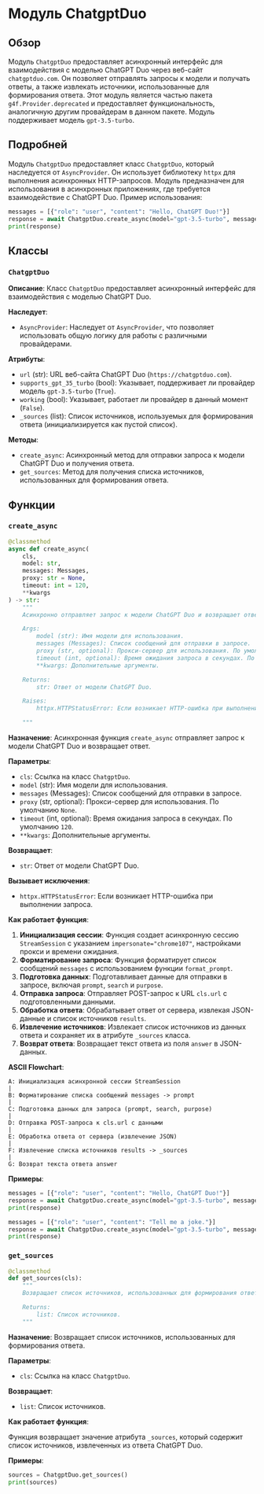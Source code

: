 # Модуль ChatgptDuo

## Обзор

Модуль `ChatgptDuo` предоставляет асинхронный интерфейс для взаимодействия с моделью ChatGPT Duo через веб-сайт `chatgptduo.com`. Он позволяет отправлять запросы к модели и получать ответы, а также извлекать источники, использованные для формирования ответа. Этот модуль является частью пакета `g4f.Provider.deprecated` и предоставляет функциональность, аналогичную другим провайдерам в данном пакете. Модуль поддерживает модель `gpt-3.5-turbo`.

## Подробней

Модуль `ChatgptDuo` предоставляет класс `ChatgptDuo`, который наследуется от `AsyncProvider`. Он использует библиотеку `httpx` для выполнения асинхронных HTTP-запросов. Модуль предназначен для использования в асинхронных приложениях, где требуется взаимодействие с ChatGPT Duo.
Пример использования:
```python
messages = [{"role": "user", "content": "Hello, ChatGPT Duo!"}]
response = await ChatgptDuo.create_async(model="gpt-3.5-turbo", messages=messages)
print(response)
```

## Классы

### `ChatgptDuo`

**Описание**: Класс `ChatgptDuo` предоставляет асинхронный интерфейс для взаимодействия с моделью ChatGPT Duo.

**Наследует**:
- `AsyncProvider`: Наследует от `AsyncProvider`, что позволяет использовать общую логику для работы с различными провайдерами.

**Атрибуты**:
- `url` (str): URL веб-сайта ChatGPT Duo (`https://chatgptduo.com`).
- `supports_gpt_35_turbo` (bool): Указывает, поддерживает ли провайдер модель `gpt-3.5-turbo` (`True`).
- `working` (bool): Указывает, работает ли провайдер в данный момент (`False`).
- `_sources` (list): Список источников, используемых для формирования ответа (инициализируется как пустой список).

**Методы**:
- `create_async`: Асинхронный метод для отправки запроса к модели ChatGPT Duo и получения ответа.
- `get_sources`: Метод для получения списка источников, использованных для формирования ответа.

## Функции

### `create_async`

```python
@classmethod
async def create_async(
    cls,
    model: str,
    messages: Messages,
    proxy: str = None,
    timeout: int = 120,
    **kwargs
) -> str:
    """
    Асинхронно отправляет запрос к модели ChatGPT Duo и возвращает ответ.

    Args:
        model (str): Имя модели для использования.
        messages (Messages): Список сообщений для отправки в запросе.
        proxy (str, optional): Прокси-сервер для использования. По умолчанию `None`.
        timeout (int, optional): Время ожидания запроса в секундах. По умолчанию `120`.
        **kwargs: Дополнительные аргументы.

    Returns:
        str: Ответ от модели ChatGPT Duo.

    Raises:
        httpx.HTTPStatusError: Если возникает HTTP-ошибка при выполнении запроса.

    """
```

**Назначение**: Асинхронная функция `create_async` отправляет запрос к модели ChatGPT Duo и возвращает ответ.

**Параметры**:
- `cls`: Ссылка на класс `ChatgptDuo`.
- `model` (str): Имя модели для использования.
- `messages` (Messages): Список сообщений для отправки в запросе.
- `proxy` (str, optional): Прокси-сервер для использования. По умолчанию `None`.
- `timeout` (int, optional): Время ожидания запроса в секундах. По умолчанию `120`.
- `**kwargs`: Дополнительные аргументы.

**Возвращает**:
- `str`: Ответ от модели ChatGPT Duo.

**Вызывает исключения**:
- `httpx.HTTPStatusError`: Если возникает HTTP-ошибка при выполнении запроса.

**Как работает функция**:

1. **Инициализация сессии**: Функция создает асинхронную сессию `StreamSession` с указанием `impersonate="chrome107"`, настройками прокси и времени ожидания.
2. **Форматирование запроса**: Функция форматирует список сообщений `messages` с использованием функции `format_prompt`.
3. **Подготовка данных**: Подготавливает данные для отправки в запросе, включая `prompt`, `search` и `purpose`.
4. **Отправка запроса**: Отправляет POST-запрос к URL `cls.url` с подготовленными данными.
5. **Обработка ответа**: Обрабатывает ответ от сервера, извлекая JSON-данные и список источников `results`.
6. **Извлечение источников**: Извлекает список источников из данных ответа и сохраняет их в атрибуте `_sources` класса.
7. **Возврат ответа**: Возвращает текст ответа из поля `answer` в JSON-данных.

**ASCII Flowchart**:

```
A: Инициализация асинхронной сессии StreamSession
|
B: Форматирование списка сообщений messages -> prompt
|
C: Подготовка данных для запроса (prompt, search, purpose)
|
D: Отправка POST-запроса к cls.url с данными
|
E: Обработка ответа от сервера (извлечение JSON)
|
F: Извлечение списка источников results -> _sources
|
G: Возврат текста ответа answer
```

**Примеры**:

```python
messages = [{"role": "user", "content": "Hello, ChatGPT Duo!"}]
response = await ChatgptDuo.create_async(model="gpt-3.5-turbo", messages=messages)
print(response)

messages = [{"role": "user", "content": "Tell me a joke."}]
response = await ChatgptDuo.create_async(model="gpt-3.5-turbo", messages=messages, proxy="http://proxy.example.com")
print(response)
```

### `get_sources`

```python
@classmethod
def get_sources(cls):
    """
    Возвращает список источников, использованных для формирования ответа.

    Returns:
        list: Список источников.
    """
```

**Назначение**: Возвращает список источников, использованных для формирования ответа.

**Параметры**:
- `cls`: Ссылка на класс `ChatgptDuo`.

**Возвращает**:
- `list`: Список источников.

**Как работает функция**:

Функция возвращает значение атрибута `_sources`, который содержит список источников, извлеченных из ответа ChatGPT Duo.

**Примеры**:

```python
sources = ChatgptDuo.get_sources()
print(sources)